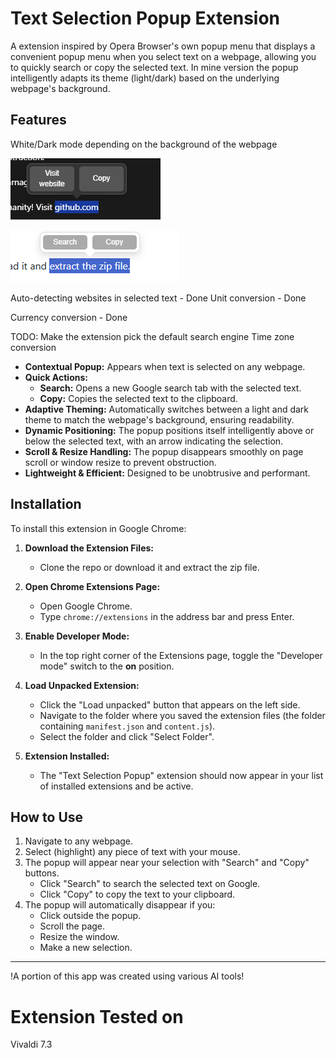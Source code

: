 # Text Selection Popup Extension
A extension inspired by Opera Browser's own popup menu that displays a convenient popup menu when you select text on a webpage, allowing you to quickly search or copy the selected text. In mine version the popup intelligently adapts its theme (light/dark) based on the underlying webpage's background.

## Features

White/Dark mode depending on the background of the webpage 

![image](img/dark.png)

![image](img/light.png)

Auto-detecting websites in selected text - Done 
Unit conversion - Done

Currency conversion - Done

TODO:
Make the extension pick the default search engine
Time zone conversion

* **Contextual Popup:** Appears when text is selected on any webpage.
* **Quick Actions:**
    * **Search:** Opens a new Google search tab with the selected text.
    * **Copy:** Copies the selected text to the clipboard.
* **Adaptive Theming:** Automatically switches between a light and dark theme to match the webpage's background, ensuring readability.
* **Dynamic Positioning:** The popup positions itself intelligently above or below the selected text, with an arrow indicating the selection.
* **Scroll & Resize Handling:** The popup disappears smoothly on page scroll or window resize to prevent obstruction.
* **Lightweight & Efficient:** Designed to be unobtrusive and performant.

## Installation

To install this extension in Google Chrome:

1.  **Download the Extension Files:**
    * Clone the repo or download it and extract the zip file.

2.  **Open Chrome Extensions Page:**
    * Open Google Chrome.
    * Type `chrome://extensions` in the address bar and press Enter.

3.  **Enable Developer Mode:**
    * In the top right corner of the Extensions page, toggle the "Developer mode" switch to the **on** position.

4.  **Load Unpacked Extension:**
    * Click the "Load unpacked" button that appears on the left side.
    * Navigate to the folder where you saved the extension files (the folder containing `manifest.json` and `content.js`).
    * Select the folder and click "Select Folder".

5.  **Extension Installed:**
    * The "Text Selection Popup" extension should now appear in your list of installed extensions and be active.

## How to Use

1.  Navigate to any webpage.
2.  Select (highlight) any piece of text with your mouse.
3.  The popup will appear near your selection with "Search" and "Copy" buttons.
    * Click "Search" to search the selected text on Google.
    * Click "Copy" to copy the text to your clipboard.
4.  The popup will automatically disappear if you:
    * Click outside the popup.
    * Scroll the page.
    * Resize the window.
    * Make a new selection.


---

!A portion of this app was created using various AI tools!

Extension Tested on
==============
Vivaldi 7.3
